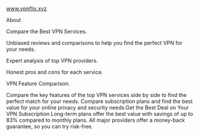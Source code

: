 www.vpnflix.xyz

About

Compare the Best VPN Services.

Unbiased reviews and comparisons to help you find the perfect VPN for your needs.

Expert analysis of top VPN providers.

Honest pros and cons for each service.

VPN Feature Comparison.


Compare the key features of the top VPN services side by side to find the perfect match for your needs.
Compare subscription plans and find the best value for your online privacy and security needs.Get the Best Deal on Your VPN Subscription
Long-term plans offer the best value with savings of up to 83% compared to monthly plans. All major providers offer a money-back guarantee, so you can try risk-free.



